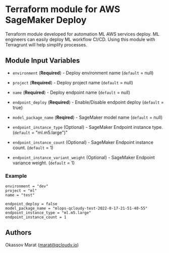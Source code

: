 # Terraform module for AWS SageMaker Deploy

Terraform module developed for automation ML AWS services deploy. ML engineers can easily deploy ML workflow CI/CD. Using this module with Terragrunt will help simplify processes.

## Module Input Variables

- `environment` (**Required**) - Deploy environment name (`default` = null)
- `project` (**Required**) - Deploy project name (`default` = null)
- `name` (**Required**) - Deploy endpoint name (`default` = null)

- `endpoint_deploy` (**Required**) - Enable/Disable endpoint deploy (`default` = true)
- `model_package_name` (**Reqired**) - SageMaker model name (`default` = null)
- `endpoint_instance_type` (Optional) - SageMaker Endpoint instance type. (`default` = "ml.m5.large")"
- `endpoint_instance_count` (Optional) - SageMaker Endpoint instance count. (`default` = 1)
- `endpoint_instance_variant_weight` (Optional) - SageMaker Endpoint variance weight. (`default` = 1)

### Example

```
environment = "dev"
project = "ml"
name = "test"

endpoint_deploy = false
model_package_name = "mlops-qcloudy-test-2022-0-17-21-51-40-55"
endpoint_instance_type = "ml.m5.large"
endpoint_instance_count = 1
```

## Authors

Okassov Marat (marat@qcloudy.io)
